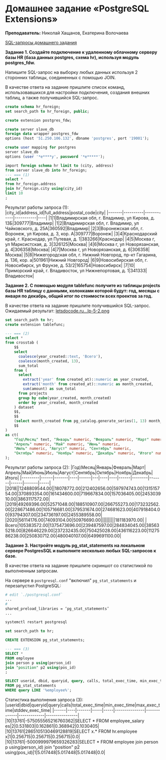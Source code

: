 # Домашнее задание «PostgreSQL Extensions»

**Преподаватель:** Николай Хащанов, Екатерина Волочаева

[SQL-запросы домашнего задания](part5.sql)

**Задание 1. Создайте подключение к удаленному облачному серверу базы HR (база данных postgres, схема hr), используя модуль postgres_fdw.**  

Напишите SQL-запрос на выборку любых данных используя 2 сторонних таблицы, соединенных с помощью JOIN.  

В качестве ответа на задание пришлите список команд, использовавшихся для настройки подключения, создания внешних таблиц, а также получившийся SQL-запрос.

```sql
create schema hr_foreign;
set search_path to hr_foreign, public;

create extension postgres_fdw;

create server slave_db
foreign data wrapper postgres_fdw
options (host '51.250.106.132', dbname 'postgres', port '19001');

create user mapping for postgres
server slave_db
options (user '*e****y', password '*e*****');

import foreign schema hr limit to (city, address)
from server slave_db into hr_foreign;
--- === (1)
select * 
from hr_foreign.address
join hr_foreign.city using(city_id)
limit 10
;
```

Результат работы запроса (1):
|city_id|address_id|full_address|postal_code|city|
|-------|----------|------------|-----------|----|
|1|1|Владимирская обл, г. Владимир, ул Кирова, д. 13Б|309777|Владимир|
|1|2|Владимирская обл, г. Владимир, ул Чайковского, д. 25А|360592|Владимир|
|2|3|Воронежская обл, г. Воронеж, ул Кирова, д. 3, кор. А|309777|Воронеж|
|3|4|Краснодарский край, г. Краснодар, ул Путевая, д. 1|383266|Краснодар|
|4|5|Москва г, ул Марксистская, д. 3|326125|Москва|
|4|6|Москва г, ул Новорязанская, д. 4|306358|Москва|
|4|7|Москва г, ул Новорязанская, д. 6|306358|Москва|
|5|8|Нижегородская обл, г. Нижний Новгород, пр-кт Гагарина, д. 136, кор. а|501961|Нижний Новгород|
|6|9|Новосибирская обл, г. Новосибирск, ул Фрунзе, д. 53/2|165754|Новосибирск|
|7|10|Приморский край, г. Владивосток, ул Нижнепортовая, д. 1|341333|Владивосток|


**Задание 2. С помощью модуля tablefunc получите из таблицы projects базы HR таблицу с данными, колонками которой будут: год, месяцы с января по декабрь, общий итог по стоимости всех проектов за год.**  

В качестве ответа на задание пришлите получившийся SQL-запрос.  
Ожидаемый результат: [letsdocode.ru...lp-5-2.png](https://letsdocode.ru/sql-main/sqlp-5-2.png)

```sql
set search_path to hr;
create extension tablefunc;

--- === (2)
select *
from crosstab (
	$$ 
	select
	  coalesce(year_created::text, 'Всего'),
	  coalesce(month_created, 13),
	  sum_total
	from (
	  select
	    extract('year' from created_at)::numeric as year_created,
		extract('month' from created_at)::numeric as month_created,
		sum(amount) as sum_total
	  from projects
	  group by cube(year_created, month_created)
	  order by year_created, month_created
	) dataset 
	$$,
	$$ 
	(select month_created from pg_catalog.generate_series(1, 13) month_created)
	$$
)
as ct(
    "Год\Месяц" text, "Январь" numeric, "Февраль" numeric, "Март" numeric,
	"Апрель" numeric, "Май" numeric, "Июнь" numeric,
	"Июль" numeric, "Август" numeric, "Сентябрь" numeric,
	"Октябрь" numeric, "Ноябрь" numeric, "Декабрь" numeric, "Итого" numeric
);
```

Результат работы запроса (2):
|Год\Месяц|Январь|Февраль|Март|Апрель|Май|Июнь|Июль|Август|Сентябрь|Октябрь|Ноябрь|Декабрь|Итого|
|---------|------|-------|----|------|---|----|----|------|--------|-------|------|-------|-----|
|2018||1248809544.00||18078772.00|212402656.00|597974743.00|131515754.00|370893354.00|161434600.00|719667834.00|157036405.00|245303910.00|3863117572.00|
|2019|49269396.00|52571048.00|188510907.00|266755273.00|173232562.00|228671486.00|105716681.00|379531674.00|274681623.00|407918404.00|93794307.00|234736197.00|2455389558.00|
|2020|56114176.00|74093104.00|50976690.00||||||||||181183970.00|
|Всего|105383572.00|1375473696.00|239487597.00|284834045.00|385635218.00|826646229.00|237232435.00|750425028.00|436116223.00|1127586238.00|250830712.00|480040107.00|6499691100.00|


**Задание 3. Настройте модуль pg_stat_statements на локальном сервере PostgresSQL и выполните несколько любых SQL-запросов к базе.**  

В качестве ответа на задание пришлите скриншот со статистикой по выполненным запросам.

На сервере в `postgresql.conf` "включил" `pg_stat_statements` и перезапустил PostgreSQL:
```bash
# edit `./postgresql.conf` 
...
#
shared_preload_libraries = ‘pg_stat_statements’
...
```

```bash
systemctl restart postgresql
```


```sql
set search_path to hr;

CREATE EXTENSION pg_stat_statements;

--- === (3)
SELECT * 
FROM employee
join person p using(person_id)
join "position" p2 using(pos_id)
;

SELECT userid, dbid, queryid, query, calls, total_exec_time, min_exec_time, max_exec_time, stddev_exec_time
FROM pg_stat_statements
WHERE query LIKE '%employee%';
```


Статистика выполнения запроса (3):
|userid|dbid|queryid|query|calls|total_exec_time|min_exec_time|max_exec_time|stddev_exec_time|
|------|----|-------|-----|-----|---------------|-------------|-------------|----------------|
|10|13761|-575055565216760362|SELECT * FROM employee_salary es|2|0.531803|0.162861|0.368942|0.1030405|
|10|13761|2865105130469128819|SELECT x.* FROM hr.employee x|1|0.256715|0.256715|0.256715|0.0|
|10|13761|-5000999979659326283|SELECT * FROM employee join person p using(person_id) join "position" p2 using(pos_id)|1|5.017448|5.017448|5.017448|0.0|
